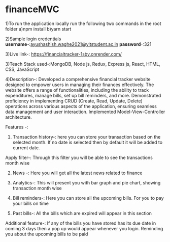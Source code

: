 # financeMVC
1)To run the application locally run the following two commands in the root folder 
   a)npm install 
   b)yarn start

2)Sample login credentials
**username**-:ayushashish.waghe2021@vitstudent.ac.in 
**password**-:321

3)Live link-:
https://financialtracker-1sbv.onrender.com/


3)Teach Stack used-:MongoDB, Node js, Redux, Express js, React,
HTML, CSS, JavaScript

4)Description-: Developed a comprehensive financial tracker website
designed to empower users in managing their finances effectively.
The website offers a range of functionalities, including the ability to
track expenditures, manage bills, set up bill reminders, and more.
Demonstrated proficiency in implementing CRUD (Create, Read,
Update, Delete) operations across various aspects of the application,
ensuring seamless data management and user interaction.
Implemented Model-View-Controller architecture.

Features -:

1) Transaction history-: here you can store your transaction based on the selected month. If no date is selected then by default it will be added to current date.

Apply filter-: Through this filter you will be able to see the transactions month wise

2) News -: Here you will get all the latest news related to finance

3) Analytics-: This will present you with bar graph and pie chart, showing transaction month wise

4) Bill reminders-: Here you can store all the upcoming bills. For you to pay your bills on time

5) Past bills-: All the bills which are expired will appear in this section

Additional feature-: If any of the bills you have stored has its due date in coming 3 days then a pop up would appear whenever you login. Reminding you about the upcoming bills to be paid
